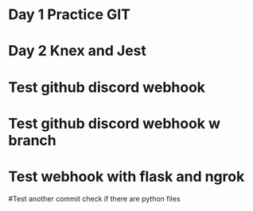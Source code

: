 # Day 1 Practice GIT

# Day 2 Knex and Jest

# Test github discord webhook

# Test github discord webhook w branch
# Test webhook with flask and ngrok
#Test another commit check if there are python files

